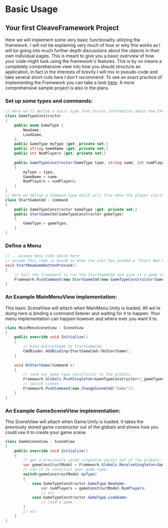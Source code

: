# Basic Usage

## Your first CleaveFramework Project

Here we will implement some very basic functionality utilizing the framework.  I will not be explaining very much of how or why this works as I will be going into much further depth discussions about the objects in their own individual pages.  This is meant to give you a basic overview of how your code might look using the framework's features.  This is by no means a completely comprehensive view into how you should structure an application, in fact in the interests of brevity I will mix in pseudo-code and take several short-cuts here I don't recommend.  To see an exact practice of implementing the Framework you can take a look [here](https://github.com/cleavetv/Architect).  A more comprehensive sample project is also in the plans.

### Set up some types and commands:
```csharp
// Here we'll define a basic type that stores information about how the Game scene will create the game-play.
class GameTypeConstructor
{
	public enum GameType {
		NewGame,
		LoadGame,
	};
	public GameType myType {get; private set;}
	public string GameName {get; private set;}
	public int NumPlayers {get; private set;}
	
	public GameTypeConstructor(GameType type, string name, int numPlayers)
	{
		myType = type;
		GameName = name;
		NumPlayers = numPlayers;
	}
}
// Here we define a Command type which will fire when the player starts a game from the menu
class StartGameCmd : Command 
{
	public GameTypeConstructor GameType {get; private set;}
	public StartGameCmd(GameTypeConstructor gameType)
	{
		GameType = gameType;
	}
}
```

### Define a Menu
```csharp
// ...assume menu code above here
// assume this code is bound to when the user has pushed a "Start New Game" button via whatever GUI methods you are implementing
void StartNewGameButtonPressed()
{
	// tell the framework to run the StartGameCmd and give it a game type constructor
	Framework.PushCommand(new StartGameCmd(new GameTypeConstructor(GameType.NewGame, "Awesome Game", 1)));
}

```
	
### An Example MainMenuView implementation:
This basic SceneView will attach when MainMenu.Unity is loaded.  All we're doing here is binding a command listener and waiting for it to happen.  Your menu implementation can happen however and where ever you want it to.
```csharp
class MainMenuSceneView : SceneView
{
	public override void Initialize()
	{
		// bind OnStartGame to StartGameCmd
		CmdBinder.AddBinding<StartGameCmd>(OnStartGame);
	}
	
	void OnStartGame(Command c)
	{
		// save our game type constructor in the globals
		Framework.Globals.PushSingleton<GameTypeConstructor>(_gameTypeConstructor);
		// switch scenes
		Framework.PushCommand(new ChangeSceneCmd("Game"));
	}
}
```

### An Example GameSceneView implementation:
This SceneView will attach when Game.Unity is loaded.  It takes the previously stored game constructor out of the globals and shows how you could use it to create your game scene.
```csharp
class GameSceneView : SceneView
{
	public override void Initialize()
	{
		// get a previously saved singleton object out of the globals:
		var gameConstructModel = Framework.Globals.ResolveSingleton<GameTypeConstructor>() as GameTypeConstructor;
		// use it to construct your game type:
		switch(gameConstructModel.myType)
		{
			case GameTypeConstructor.GameType.NewGame:
				var numPlayers = gameConstructModel.NumPlayers;
				// etc 
			case GameTypeConstructor.GameType.LoadGame:
				// load a game...
		}
		// etc
	}
}